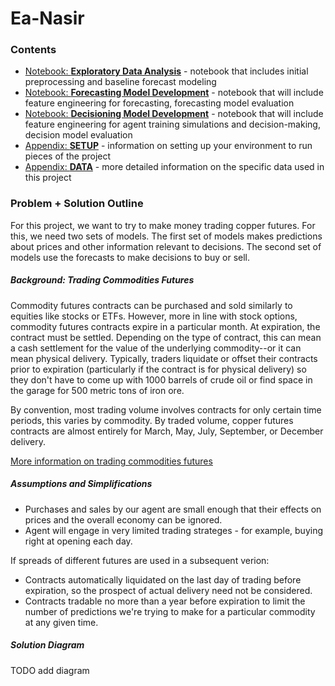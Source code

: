# Ea-Nasir

### Contents

- [Notebook: **Exploratory Data Analysis**](01_eda.ipynb) - notebook that includes initial preprocessing and baseline forecast modeling
- [Notebook: **Forecasting Model Development**](02_forecasting.ipynb) - notebook that will include feature engineering for forecasting, forecasting model evaluation
- [Notebook: **Decisioning Model Development**](03_decisioning.ipynb) - notebook that will include feature engineering for agent training simulations and decision-making, decision model evaluation
- [Appendix: **SETUP**](docs/SETUP.md) - information on setting up your environment to run pieces of the project
- [Appendix: **DATA**](docs/DATA.md) - more detailed information on the specific data used in this project

### Problem + Solution Outline

For this project, we want to try to make money trading copper futures.  For this, we need two sets of models.  The first set of models makes predictions about prices and other information relevant to decisions.  The second set of models use the forecasts to make decisions to buy or sell.

##### Background: Trading Commodities Futures

Commodity futures contracts can be purchased and sold similarly to equities like stocks or ETFs.  However, more in line with stock options, commodity futures contracts expire in a particular month.  At expiration, the contract must be settled.  Depending on the type of contract, this can mean a cash settlement for the value of the underlying commodity--or it can mean physical delivery.  Typically, traders liquidate or offset their contracts prior to expiration (particularly if the contract is for physical delivery) so they don't have to come up with 1000 barrels of crude oil or find space in the garage for 500 metric tons of iron ore.

By convention, most trading volume involves contracts for only certain time periods, this varies by commodity.  By traded volume, copper futures contracts are almost entirely for March, May, July, September, or December delivery.

[More information on trading commodities futures](https://www.cmegroup.com/education/courses/introduction-to-futures/understanding-futures-expiration-contract-roll.html)

##### Assumptions and Simplifications

- Purchases and sales by our agent are small enough that their effects on prices and the overall economy can be ignored.
- Agent will engage in very limited trading strateges - for example, buying right at opening each day.

If spreads of different futures are used in a subsequent verion:
- Contracts automatically liquidated on the last day of trading before expiration, so the prospect of actual delivery need not be considered. 
- Contracts tradable no more than a year before expiration to limit the number of predictions we're trying to make for a particular commodity at any given time.

##### Solution Diagram

TODO add diagram
